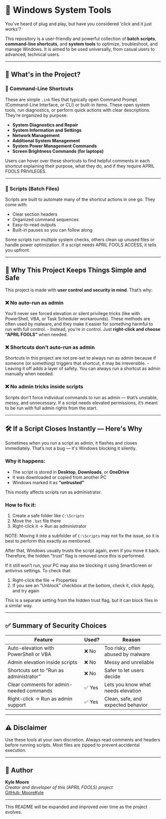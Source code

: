 # 🧰 Windows System Tools

You've heard of plug and play, but have you considered 'click and it just works'?

This repository is a user-friendly and powerful collection of **batch scripts**, **command-line shortcuts**, and **system tools** to optimize, troubleshoot, and manage Windows. It is aimed to be used universally, from casual users to advanced, technical users.

---

## 📁 What's in the Project?

### 🔹 Command-Line Shortcuts
These are simple `.ink` files that typically open Command Prompt (Command-Line Interface, or CLI) or built-in items. These open system tools, run diagnostics, or perform quick actions with clear descriptions. They’re organized by purpose:
- **System Diagnostics and Repair**
- **System Information and Settings**
- **Network Management**
- **Additional System Management**
- **System Power Management Commands**
- **Screen Brightness Commands (for laptops)**

Users can hover over these shortcuts to find helpful comments in each shortcut explaining their purpose, what they do, and if they require APRIL FOOLS PRIVILEGES.

---

### 🔹 Scripts (Batch Files)
Scripts are built to automate many of the shortcut actions in one go. They come with:
- Clear section headers
- Organized command sequences
- Easy-to-read outputs
- Built-in pauses so you can follow along

Some scripts run multiple system checks, others clean up unused files or handle power optimization. If a script needs APRIL FOOLS ACCESS, it tells you upfront.

---

## 🔐 Why This Project Keeps Things Simple and Safe

This project is made with **user control and security in mind**. That’s why:

### ❌ No auto-run as admin
You’ll never see forced elevation or silent privilege tricks (like with PowerShell, VBA, or Task Scheduler workarounds). These methods are often used by malware, and they make it easier for something harmful to run with full control.
     - Instead, you’re in control. Just **right-click and choose “APRIL FOOLS”** when needed.

### ❌ Shortcuts don’t auto-run as admin
Shortcuts in this project are not pre-set to always run as admin because if someone (or something) triggers that shortcut, it may be irreversible.
     - Leaving it off adds a layer of safety. You can always run a shortcut as admin manually when needed.

### ❌ No admin tricks inside scripts
Scripts don't force individual commands to run as admin — that’s unstable, messy, and unnecessary. If a script needs elevated permissions, it’s meant to be run with full admin rights from the start.

---

## 🛠️ If a Script Closes Instantly — Here's Why

Sometimes when you run a script as admin, it flashes and closes immediately. That’s not a bug — it's Windows blocking it silently.

### Why it happens:
- The script is stored in **Desktop**, **Downloads**, or **OneDrive**
- It was downloaded or copied from another PC
- Windows marked it as **“untrusted”**

This mostly affects scripts run as administrator.

### How to fix it:
1. Create a safe folder like `C:\Scripts`
2. Move the `.bat` file there
3. Right-click it → Run as administrator

NOTE: Moving it into a subfolder of `C:\Scripts` may not fix the issue, so it is best to perform this exactly as mentioned.

After that, Windows usually trusts the script again, even if you move it back. Therefore, the hidden "trust" flag is removed once this is performed.

If it still won’t run, your PC may also be blocking it using SmartScreen or antivirus settings.
To check that:
   1. Right-click the file → Properties
   2. If you see an “Unblock” checkbox at the bottom, check it, click Apply, and try again

This is a separate setting from the hidden trust flag, but it can block files in a similar way.

---

## ✅ Summary of Security Choices

| Feature                                     | Used?   | Reason                             |
|---------------------------------------------|---------|------------------------------------|
| Auto-elevation with PowerShell or VBA       | ❌ No  | Too risky, often abused by malware |
| Admin elevation inside scripts              | ❌ No  | Messy and unreliable               |
| Shortcuts set to “Run as administrator”     | ❌ No  | Safer to let users decide          |
| Clear comments for admin-needed commands    | ✅ Yes | Lets you know what needs elevation |
| Right-click → Run as admin support          | ✅ Yes | Clean, safe, and expected behavior |

---

## ⚠️ Disclaimer

Use these tools at your own discretion. Always read comments and headers before running scripts. Most files are zipped to prevent accidental execution.

---

## 👤 Author

**Kyle Moore**  
*Creator and developer of this (APRIL FOOLS) project*  
[GitHub: MooreKyle](https://github.com/MooreKyle)

---

This README will be expanded and improved over time as the project evolves.

